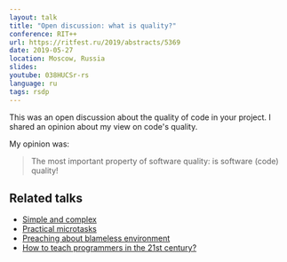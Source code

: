 ```yaml
---
layout: talk
title: "Open discussion: what is quality?"
conference: RIT++
url: https://ritfest.ru/2019/abstracts/5369
date: 2019-05-27
location: Moscow, Russia
slides:
youtube: 038HUCSr-rs
language: ru
tags: rsdp
---
```


This was an open discussion about the quality of code in your project.
I shared an opinion about my view on code's quality.

My opinion was:

> The most important property of software quality: is software (code) quality!


## Related talks

- [Simple and complex](https://sobolevn.me/talks/belgorod-python-2020)
- [Practical microtasks](sobolevn.me/talks/teamleadconf-2020)
- [Preaching about blameless environment](https://sobolevn.me/talks/rit-2019)
- [How to teach programmers in the 21st century?](https://sobolevn.me/talks/knowledge-conf-2019)
